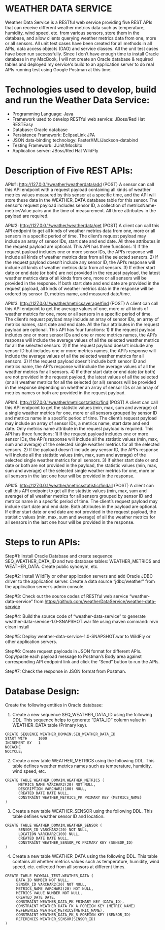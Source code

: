 # WEATHER DATA SERVICE

Weather Data Service is a RESTful web service providing five REST APIs that can receive different weather metrics data such as temperature, humidity, wind speed, etc. from various sensors, store them in the database, and allow clients querying weather metrics data from one, more or all sensors. All unit test cases have been created for all methods in all APIs, data access objects (DAO) and service classes. All the unit test cases have been run successfully. Since I don’t have enough time to install Oracle database in my MacBook, I will not create an Oracle database & required tables and deployed my service's build to an application server to do real APIs running test using Google Postman at this time. 

# Technologies used to develop, build and run the Weather Data Service:

- Programming Language: Java
- Framework used to develop RESTful web service: JBoss/Red Hat RESTEasy
- Database: Oracle database
- Persistence Framework: EclipseLink JPA
- JSON data-binding technology: FasterXML/Jackson-databind
- Testing Framework: JUnit/Mockito
- Application server: JBoss/Red Hat WildFly

# Description of Five REST APIs:

API#1: http://127.0.0.1/weather/weatherdata/add (POST)
A sensor can call this API endpoint with a request payload containing all kinds of weather metrics values measured by this sensor at a specific time, and the API will store these data in the WEATHER_DATA database table for this sensor. The sensor’s request payload includes sensor ID, a collection of metricsName-metricsValue pairs and the time of measurement. All three attributes in the payload are required.

API#2: http://127.0.0.1/weather/weatherdata/get  (POST)
A client can call this API endpoint to get all kinds of weather metrics data from one, more or all sensors in a specific period of time. The client’s request payload may include an array of sensor IDs, start date and end date. All three attributes in the request payload are optional. This API has three functions: 1) If the request payload includes one or more sensor IDs, the API’s response will include all kinds of weather metrics data from all the selected sensors. 2) If the request payload doesn’t include any sensor ID, the API’s response will include all kinds of weather metrics data from all sensors. 3) If either start date or end date (or both) are not provided in the request payload, the latest weather metrics data of all kinds from one, more or all sensors will be provided in the response. If both start date and end date are provided in the request payload, all kinds of weather metrics data in the response will be ordered by sensor ID, metrics name, and measured date/time.

API#3. http://127.0.0.1/weather/metricsaverage/find (POST) 
A client can call this API endpoint to get the average values of one, more or all kinds of weather metrics for one, more or all sensors in a specific period of time. The client’s request payload may include an array of sensor IDs, an array of metrics names, start date and end date. All the four attributes in the request payload are optional. This API has four functions: 1) If the request payload includes one or more sensor IDs and one or more metrics names, the API’s response will include the average values of all the selected weather metrics for all the selected sensors. 2) If the request payload doesn’t include any sensor ID but includes one or more metrics names, the API’s response will include the average values of all the selected weather metrics for all sensors. 3) If the request payload doesn’t include both sensor ID and metrics name, the API’s response will include the average values of all the weather metrics for all sensors. 4) If either start date or end date (or both) are not provided in the request payload, the latest values of all the selected (or all) weather metrics for all the selected (or all) sensors will be provided in the response depending on whether an array of sensor IDs or an array of metrics names or both are provided in the request payload. 

API#4.  http://127.0.0.1/weather/metricsstatistic/find  (POST)
A client can call this API endpoint to get the statistic values (min, max, sum and average) of a single weather metrics for one, more or all sensors grouped by sensor ID and metrics name in a specific period of time. The client’s request payload may include an array of sensor IDs, a metrics name, start date and end date. Only metrics name attribute in the request payload is required. This API has three functions: 1) If the request payload includes one or more sensor IDs, the API’s response will include all the statistic values (min, max, sum and average) of the selected single weather metrics for all the selected sensors. 2) If the payload doesn’t include any sensor ID, the API’s response will include all the statistic values (min, max, sum and average) of the selected single weather metrics for all sensors. 3) If either start date or end date or both are not provided in the payload, the statistic values (min, max, sum and average) of the selected single weather metrics for one, more or all sensors in the last one hour will be provided in the response.

API#5. http://127.0.0.1/weather/metricsstatistic/findall  (POST)
A client can call this API endpoint to get all the statistic values (min, max, sum and average) of all weather metrics for all sensors grouped by sensor ID and metrics name in a specific period of time. The client’s request payload may include start date and end date. Both attributes in the payload are optional. If either start date or end date are not provided in the request payload, the statistic values (min, max, sum and average) of all the weather metrics for all sensors in the last one hour will be provided in the response.

# Steps to run APIs:

Step#1: Install Oracle Database and create sequence SEQ_WEATHER_DATA_ID and two database tables: WEATHER_METRICS and WEATHER_DATA. Create public synonym, etc.

Step#2: Install WildFly or other application servers and add Oracle JDBC driver to the application server. Create a data source “jdbc/weather” from the application server’s admin console.

Step#3: Check out the source codes of RESTful web service “weather-data-service” from https://github.com/weatherDataService/weather-data-service

Step#4: Build the source code of “weather-data-service” to generate weather-data-service-1.0-SNAPSHOT.war file using maven command: mvn clean install 

Step#5: Deploy weather-data-service-1.0-SNAPSHOT.war to WildFly or other application servers.

Step#6: Create request payloads in JSON format for different APIs. Copy/paste each payload message to Postman’s Body area against corresponding API endpoint link and click the “Send” button to run the APIs.

Step#7: Check the response in JSON format from Postman. 

# Database Design:

Create the following entities in Oracle database:

1. Create a new sequence SEQ_WEATHER_DATA_ID using the following DDL. This sequence helps to generate “DATA_ID” column value in WEATHER_DATA table (Primary key). 
```
CREATE SEQUENCE WEATHER_DOMAIN.SEQ_WEATHER_DATA_ID
START WITH     1000
INCREMENT BY   1
NOCACHE
NOCYCLE;
```
2. Create a new table WEATHER_METRICS using the following DDL. This table defines weather metrics names such as temperature, humidity, wind speed, etc.
```
CREATE TABLE WEATHER_DOMAIN.WEATHER_METRICS (	
      METRICS_NAME VARCHAR2(20) NOT NULL, 
      DESCRIPTION VARCHAR2(100) NULL,
      CREATED_DATE DATE NULL,
      CONSTRAINT WEATHER_METRICS_PK PRIMARY KEY (METRICS_NAME)
)
```
3. Create a new table WEATHER_SENSOR using the following DDL. This table defines weather sensor ID and location.
```
CREATE TABLE WEATHER_DOMAIN.WEATHER_SENSOR (	
      SENSOR_ID VARCHAR2(20) NOT NULL, 
      LOCATION VARCHAR2(100) NULL,
      CREATED_DATE DATE NULL,
      CONSTRAINT WEATHER_SENSOR_PK PRIMARY KEY (SENSOR_ID)
)
```
4. Create a new table WEATHER_DATA using the following DDL. This table contains all whether metrics values such as temperature, humidity, wind speed, etc. collected from all sensors at different times.
```
CREATE TABLE PAYWALL_TEST.WEATHER_DATA (   
     DATA_ID NUMBER NOT NULL,
     SENSOR_ID VARCHAR2(20) NOT NULL,
     METRICS_NAME VARCHAR2(20) NOT NULL, 
     METRICS_VALUE NUMBER NOT NULL,
     CREATED_DATE DATE, 
     CONSTRAINT WEATHER_DATA_PK PRIMARY KEY (DATA_ID), 
     CONSTRAINT WEATHER_DATA_FK_A FOREIGN KEY (METRIC_NAME)
     REFERENCES WEATHER_METRICS(METRIC_NAME),
     CONSTRAINT WEATHER_DATA_FK_B FOREIGN KEY (SENSOR_ID)
     REFERENCES WEATHER_SENSOR(SENSOR_ID)
)
```

